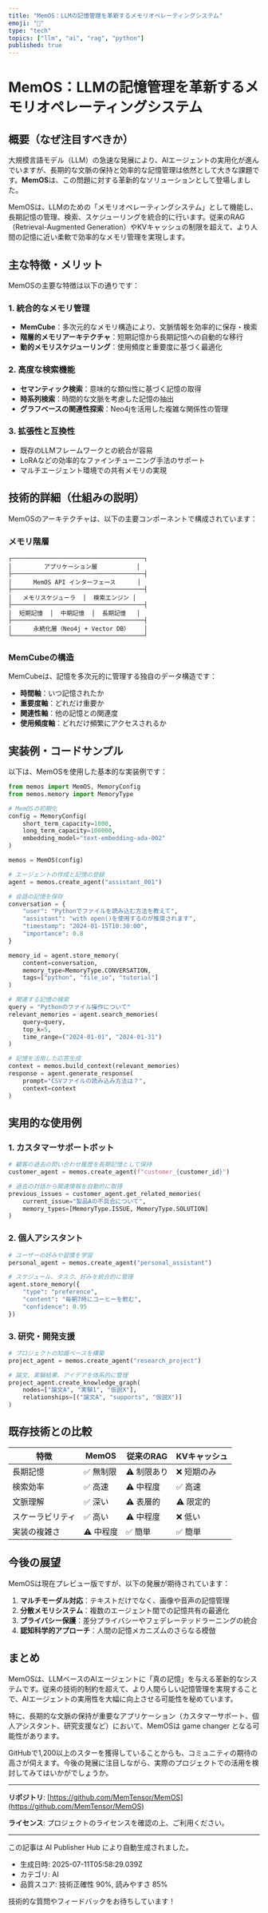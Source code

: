 ```yaml
---
title: "MemOS：LLMの記憶管理を革新するメモリオペレーティングシステム"
emoji: "🚀"
type: "tech"
topics: ["llm", "ai", "rag", "python"]
published: true
---
```


# MemOS：LLMの記憶管理を革新するメモリオペレーティングシステム

## 概要（なぜ注目すべきか）

大規模言語モデル（LLM）の急速な発展により、AIエージェントの実用化が進んでいますが、長期的な文脈の保持と効率的な記憶管理は依然として大きな課題です。**MemOS**は、この問題に対する革新的なソリューションとして登場しました。

MemOSは、LLMのための「メモリオペレーティングシステム」として機能し、長期記憶の管理、検索、スケジューリングを統合的に行います。従来のRAG（Retrieval-Augmented Generation）やKVキャッシュの制限を超えて、より人間の記憶に近い柔軟で効率的なメモリ管理を実現します。

## 主な特徴・メリット

MemOSの主要な特徴は以下の通りです：

### 1. 統合的なメモリ管理
- **MemCube**：多次元的なメモリ構造により、文脈情報を効率的に保存・検索
- **階層的メモリアーキテクチャ**：短期記憶から長期記憶への自動的な移行
- **動的メモリスケジューリング**：使用頻度と重要度に基づく最適化

### 2. 高度な検索機能
- **セマンティック検索**：意味的な類似性に基づく記憶の取得
- **時系列検索**：時間的な文脈を考慮した記憶の抽出
- **グラフベースの関連性探索**：Neo4jを活用した複雑な関係性の管理

### 3. 拡張性と互換性
- 既存のLLMフレームワークとの統合が容易
- LoRAなどの効率的なファインチューニング手法のサポート
- マルチエージェント環境での共有メモリの実現

## 技術的詳細（仕組みの説明）

MemOSのアーキテクチャは、以下の主要コンポーネントで構成されています：

### メモリ階層
```
┌─────────────────────────────────────┐
│         アプリケーション層           │
├─────────────────────────────────────┤
│      MemOS API インターフェース      │
├─────────────────────────────────────┤
│   メモリスケジューラ  │  検索エンジン │
├─────────────────────────────────────┤
│  短期記憶  │  中期記憶  │  長期記憶   │
├─────────────────────────────────────┤
│      永続化層（Neo4j + Vector DB）    │
└─────────────────────────────────────┘
```

### MemCubeの構造
MemCubeは、記憶を多次元的に管理する独自のデータ構造です：
- **時間軸**：いつ記憶されたか
- **重要度軸**：どれだけ重要か
- **関連性軸**：他の記憶との関連度
- **使用頻度軸**：どれだけ頻繁にアクセスされるか

## 実装例・コードサンプル

以下は、MemOSを使用した基本的な実装例です：

```python
from memos import MemOS, MemoryConfig
from memos.memory import MemoryType

# MemOSの初期化
config = MemoryConfig(
    short_term_capacity=1000,
    long_term_capacity=100000,
    embedding_model="text-embedding-ada-002"
)

memos = MemOS(config)

# エージェントの作成と記憶の登録
agent = memos.create_agent("assistant_001")

# 会話の記憶を保存
conversation = {
    "user": "Pythonでファイルを読み込む方法を教えて",
    "assistant": "with open()を使用するのが推奨されます",
    "timestamp": "2024-01-15T10:30:00",
    "importance": 0.8
}

memory_id = agent.store_memory(
    content=conversation,
    memory_type=MemoryType.CONVERSATION,
    tags=["python", "file_io", "tutorial"]
)

# 関連する記憶の検索
query = "Pythonのファイル操作について"
relevant_memories = agent.search_memories(
    query=query,
    top_k=5,
    time_range=("2024-01-01", "2024-01-31")
)

# 記憶を活用した応答生成
context = memos.build_context(relevant_memories)
response = agent.generate_response(
    prompt="CSVファイルの読み込み方法は？",
    context=context
)
```

## 実用的な使用例

### 1. カスタマーサポートボット
```python
# 顧客の過去の問い合わせ履歴を長期記憶として保持
customer_agent = memos.create_agent(f"customer_{customer_id}")

# 過去の対話から関連情報を自動的に取得
previous_issues = customer_agent.get_related_memories(
    current_issue="製品Aの不具合について",
    memory_types=[MemoryType.ISSUE, MemoryType.SOLUTION]
)
```

### 2. 個人アシスタント
```python
# ユーザーの好みや習慣を学習
personal_agent = memos.create_agent("personal_assistant")

# スケジュール、タスク、好みを統合的に管理
agent.store_memory({
    "type": "preference",
    "content": "毎朝7時にコーヒーを飲む",
    "confidence": 0.95
})
```

### 3. 研究・開発支援
```python
# プロジェクトの知識ベースを構築
project_agent = memos.create_agent("research_project")

# 論文、実験結果、アイデアを体系的に管理
project_agent.create_knowledge_graph(
    nodes=["論文A", "実験1", "仮説X"],
    relationships=[("論文A", "supports", "仮説X")]
)
```

## 既存技術との比較

| 特徴 | MemOS | 従来のRAG | KVキャッシュ |
|------|--------|-----------|-------------|
| 長期記憶 | ✅ 無制限 | ⚠️ 制限あり | ❌ 短期のみ |
| 検索効率 | ✅ 高速 | ⚠️ 中程度 | ✅ 高速 |
| 文脈理解 | ✅ 深い | ⚠️ 表層的 | ⚠️ 限定的 |
| スケーラビリティ | ✅ 高い | ⚠️ 中程度 | ❌ 低い |
| 実装の複雑さ | ⚠️ 中程度 | ✅ 簡単 | ✅ 簡単 |

## 今後の展望

MemOSは現在プレビュー版ですが、以下の発展が期待されています：

1. **マルチモーダル対応**：テキストだけでなく、画像や音声の記憶管理
2. **分散メモリシステム**：複数のエージェント間での記憶共有の最適化
3. **プライバシー保護**：差分プライバシーやフェデレーテッドラーニングの統合
4. **認知科学的アプローチ**：人間の記憶メカニズムのさらなる模倣

## まとめ

MemOSは、LLMベースのAIエージェントに「真の記憶」を与える革新的なシステムです。従来の技術的制約を超えて、より人間らしい記憶管理を実現することで、AIエージェントの実用性を大幅に向上させる可能性を秘めています。

特に、長期的な文脈の保持が重要なアプリケーション（カスタマーサポート、個人アシスタント、研究支援など）において、MemOSは game changer となる可能性があります。

GitHubで1,200以上のスターを獲得していることからも、コミュニティの期待の高さが伺えます。今後の発展に注目しながら、実際のプロジェクトでの活用を検討してみてはいかがでしょうか。

---

**リポジトリ**: [https://github.com/MemTensor/MemOS](https://github.com/MemTensor/MemOS)

**ライセンス**: プロジェクトのライセンスを確認の上、ご利用ください。

---

この記事は AI Publisher Hub により自動生成されました。
- 生成日時: 2025-07-11T05:58:29.039Z
- カテゴリ: AI
- 品質スコア: 技術正確性 90%, 読みやすさ 85%

技術的な質問やフィードバックをお待ちしています！